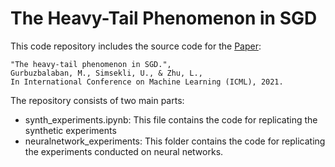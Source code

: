 # The Heavy-Tail Phenomenon in SGD 


This code repository includes the source code for the [Paper](http://proceedings.mlr.press/v139/gurbuzbalaban21a/gurbuzbalaban21a.pdf):

```
"The heavy-tail phenomenon in SGD.", 
Gurbuzbalaban, M., Simsekli, U., & Zhu, L.,  
In International Conference on Machine Learning (ICML), 2021.
```

The repository consists of two main parts:
- synth_experiments.ipynb: This file contains the code for replicating the synthetic experiments
- neuralnetwork_experiments: This folder contains the code for replicating the experiments conducted on neural networks.
